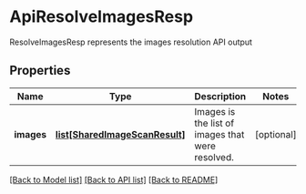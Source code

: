 # ApiResolveImagesResp

ResolveImagesResp represents the images resolution API output

## Properties
Name | Type | Description | Notes
------------ | ------------- | ------------- | -------------
**images** | [**list[SharedImageScanResult]**](SharedImageScanResult.md) | Images is the list of images that were resolved.  | [optional] 

[[Back to Model list]](../README.md#documentation-for-models) [[Back to API list]](../README.md#documentation-for-api-endpoints) [[Back to README]](../README.md)


